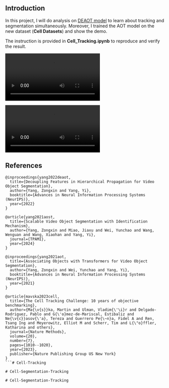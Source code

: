 ## Introduction

In this project, I will do analysis on [DEAOT model](https://arxiv.org/abs/2106.02638) to learn about tracking and segmentation simultaneously. Moreover, I trained the AOT model on the new dataset (**Cell Datasets**) and show the demo. 

The instruction is provided in **Cell_Tracking.ipynb** to reproduce and verify the result.

<video src="assets/demo1.mp4"></video>

<video src="assets/demo2.avi"></video>



## References
```
@inproceedings{yang2022deaot,
  title={Decoupling Features in Hierarchical Propagation for Video Object Segmentation},
  author={Yang, Zongxin and Yang, Yi},
  booktitle={Advances in Neural Information Processing Systems (NeurIPS)},
  year={2022}
}
```
```
@article{yang2021aost,
  title={Scalable Video Object Segmentation with Identification Mechanism},
  author={Yang, Zongxin and Miao, Jiaxu and Wei, Yunchao and Wang, Wenguan and Wang, Xiaohan and Yang, Yi},
  journal={TPAMI},
  year={2024}
}
```
```
@inproceedings{yang2021aot,
  title={Associating Objects with Transformers for Video Object Segmentation},
  author={Yang, Zongxin and Wei, Yunchao and Yang, Yi},
  booktitle={Advances in Neural Information Processing Systems (NeurIPS)},
  year={2021}
}
```
```
@article{mavska2023cell,
  title={The Cell Tracking Challenge: 10 years of objective benchmarking},
  author={Ma{\v{s}}ka, Martin and Ulman, Vladim{\'\i}r and Delgado-Rodriguez, Pablo and G{\'o}mez-de-Mariscal, Estibaliz and Ne{\v{c}}asov{\'a}, Tereza and Guerrero Pe{\~n}a, Fidel A and Ren, Tsang Ing and Meyerowitz, Elliot M and Scherr, Tim and L{\"o}ffler, Katharina and others},
  journal={Nature Methods},
  volume={20},
  number={7},
  pages={1010--1020},
  year={2023},
  publisher={Nature Publishing Group US New York}
}
```#   C e l l - T r a c k i n g 
 
 #   C e l l - S e g m e n t a t i o n - T r a c k i n g 
 
 #   C e l l - S e g m e n t a t i o n - T r a c k i n g 
 
 
